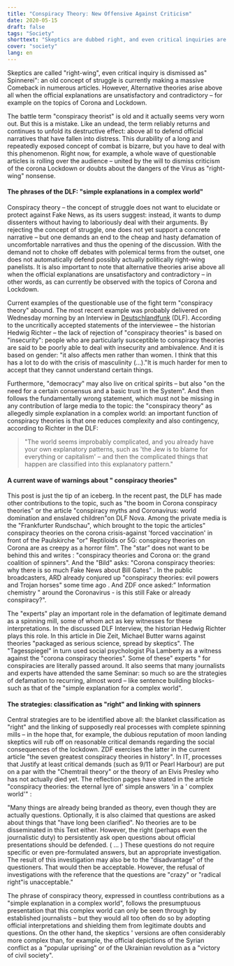 ```yaml
---
title: "Conspiracy Theory: New Offensive Against Criticism"
date: 2020-05-15
draft: false
tags: "Society"
shorttext: "Skeptics are dubbed right, and even critical inquiries are dismissed as spinning: an old concept of struggle is currently making a massive comeback in numerous articles."
cover: "society"
lang: en
---
```


Skeptics are called "right-wing", even critical inquiry is dismissed as" Spinnerei": an old concept of struggle is currently making a massive Comeback in numerous articles. However, Alternative theories arise above all when the official explanations are unsatisfactory and contradictory – for example on the topics of Corona and Lockdown.

The battle term "conspiracy theorist" is old and it actually seems very worn out. But this is a mistake. Like an undead, the term reliably returns and continues to unfold its destructive effect: above all to defend official narratives that have fallen into distress. This durability of a long and repeatedly exposed concept of combat is bizarre, but you have to deal with this phenomenon. Right now, for example, a whole wave of questionable articles is rolling over the audience – united by the will to dismiss criticism of the corona Lockdown or doubts about the dangers of the Virus as "right-wing" nonsense.

#### The phrases of the DLF: "simple explanations in a complex world"

Conspiracy theory – the concept of struggle does not want to elucidate or protect against Fake News, as its users suggest: instead, it wants to dump dissenters without having to laboriously deal with their arguments. By rejecting the concept of struggle, one does not yet support a concrete narrative – but one demands an end to the cheap and hasty defamation of uncomfortable narratives and thus the opening of the discussion. With the demand not to choke off debates with polemical terms from the outset, one does not automatically defend possibly actually politically right-wing panelists. It is also important to note that alternative theories arise above all when the official explanations are unsatisfactory and contradictory – in other words, as can currently be observed with the topics of Corona and Lockdown.

Current examples of the questionable use of the fight term "conspiracy theory" abound. The most recent example was probably delivered on Wednesday morning by an Interview in [Deutschlandfunk](https://www.deutschlandfunk.de/verschwoerungstheorien-in-corona-zeiten-es-betrifft-eher.694.de.html?dram:article_id=476098 "Es betrifft eher Männer als Frauen") (DLF). According to the uncritically accepted statements of the interviewee – the historian Hedwig Richter – the lack of rejection of "conspiracy theories" is based on "insecurity": people who are particularly susceptible to conspiracy theories are said to be poorly able to deal with insecurity and ambivalence. And it is based on gender: "it also affects men rather than women. I think that this has a lot to do with the crisis of masculinity (...)."It is much harder for men to accept that they cannot understand certain things.

Furthermore, "democracy" may also live on critical spirits – but also "on the need for a certain consensus and a basic trust in the System". And then follows the fundamentally wrong statement, which must not be missing in any contribution of large media to the topic: the "conspiracy theory" as allegedly simple explanation in a complex world: an important function of conspiracy theories is that one reduces complexity and also contingency, according to Richter in the DLF:

> "The world seems improbably complicated, and you already have your own explanatory patterns, such as 'the Jew is to blame for everything or capitalism' – and then the complicated things that happen are classified into this explanatory pattern."

#### A current wave of warnings about " conspiracy theories"

This post is just the tip of an iceberg. In the recent past, the DLF has made other contributions to the topic, such as "the boom in Corona conspiracy theories" or the article "conspiracy myths and Coronavirus: world domination and enslaved children"on DLF Nova. Among the private media is the "Frankfurter Rundschau", which brought to the topic the articles" conspiracy theories on the corona crisis-against 'forced vaccination' in front of the Paulskirche "or" Reptiloids or 5G: conspiracy theories on Corona are as creepy as a horror film". The "star” does not want to be behind this and writes : "conspiracy theories and Corona or: the grand coalition of spinners". And the "Bild" asks: "Corona conspiracy theories: why there is so much Fake News about Bill Gates" . In the public broadcasters, ARD already conjured up "conspiracy theories: evil powers and Trojan horses" some time ago . And ZDF once asked:” Information chemistry " around the Coronavirus - is this still Fake or already conspiracy?".

The "experts" play an important role in the defamation of legitimate demand as a spinning mill, some of whom act as key witnesses for these interpretations. In the discussed DLF Interview, the historian Hedwig Richter plays this role. In this article in Die Zeit, Michael Butter warns against theories "packaged as serious science, spread by skeptics". The "Tagesspiegel" in turn used social psychologist Pia Lamberty as a witness against the "corona conspiracy theories". Some of these" experts " for conspiracies are literally passed around. It also seems that many journalists and experts have attended the same Seminar: so much so are the strategies of defamation to recurring, almost word – like sentence building blocks-such as that of the "simple explanation for a complex world".

#### The strategies: classification as "right" and linking with spinners

Central strategies are to be identified above all: the blanket classification as "right" and the linking of supposedly real processes with complete spinning mills – in the hope that, for example, the dubious reputation of moon landing skeptics will rub off on reasonable critical demands regarding the social consequences of the lockdown. ZDF exercises the latter in the current article "the seven greatest conspiracy theories in history". In IT, processes that Justify at least critical demands (such as 9/11 or Pearl Harbour) are put on a par with the "Chemtrail theory" or the theory of an Elvis Presley who has not actually died yet. The reflection pages have stated in the article "conspiracy theories: the eternal lyre of' simple answers 'in a ' complex world'" :

"Many things are already being branded as theory, even though they are actually questions. Optionally, it is also claimed that questions are asked about things that "have long been clarified". No theories are to be disseminated in this Text either. However, the right (perhaps even the journalistic duty) to persistently ask open questions about official presentations should be defended. ( ... ) These questions do not require specific or even pre-formulated answers, but an appropriate investigation. The result of this investigation may also be to the "disadvantage" of the questioners. That would then be acceptable. However, the refusal of investigations with the reference that the questions are "crazy" or "radical right"is unacceptable."

The phrase of conspiracy theory, expressed in countless contributions as a "simple explanation in a complex world", follows the presumptuous presentation that this complex world can only be seen through by established journalists – but they would all too often do so by adopting official interpretations and shielding them from legitimate doubts and questions. On the other hand, the skeptics ' versions are often considerably more complex than, for example, the official depictions of the Syrian conflict as a "popular uprising" or of the Ukrainian revolution as a "victory of civil society".
